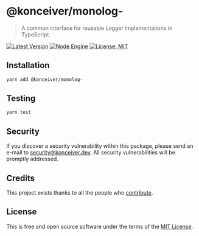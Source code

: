 # @konceiver/monolog-

> A common interface for reusable Logger implementations in TypeScript.

[![Latest Version](https://badgen.now.sh/npm/v/@konceiver/monolog-)](https://www.npmjs.com/package/@konceiver/monolog-)
[![Node Engine](https://badgen.now.sh/npm/node/@konceiver/monolog-)](https://www.npmjs.com/package/@konceiver/monolog-)
[![License: MIT](https://badgen.now.sh/badge/license/MIT/green)](./LICENSE)

## Installation

```bash
yarn add @konceiver/monolog-
```

## Testing

```bash
yarn test
```

## Security

If you discover a security vulnerability within this package, please send an e-mail to security@konceiver.dev. All security vulnerabilities will be promptly addressed.

## Credits

This project exists thanks to all the people who [contribute](../../contributors).

## License

This is free and open source software under the terms of the [MIT License](./LICENSE).
